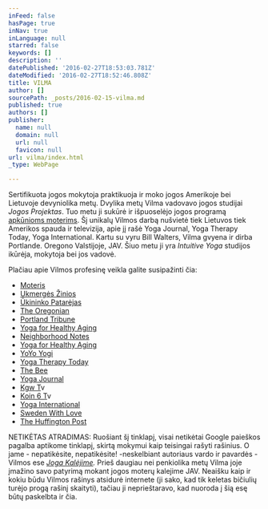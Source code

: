 ```yaml
---
inFeed: false
hasPage: true
inNav: true
inLanguage: null
starred: false
keywords: []
description: ''
datePublished: '2016-02-27T18:53:03.781Z'
dateModified: '2016-02-27T18:52:46.808Z'
title: VILMA
author: []
sourcePath: _posts/2016-02-15-vilma.md
published: true
authors: []
publisher:
  name: null
  domain: null
  url: null
  favicon: null
url: vilma/index.html
_type: WebPage

---
```

Sertifikuota jogos mokytoja praktikuoja ir moko jogos Amerikoje bei Lietuvoje devyniolika metų. Dvylika metų Vilma vadovavo jogos studijai _Jogos Projektas_. Tuo metu ji sukūrė ir išpuoselėjo jogos programą [apkūnioms moterims][0]. Šį unikalų Vilmos darbą nušvietė tiek Lietuvos tiek Amerikos spauda ir televizija, apie jį rašė Yoga Journal, Yoga Therapy Today, Yoga International. Kartu su vyru Bill Walters, Vilma gvyena ir dirba Portlande. Oregono Valstijoje, JAV. Šiuo metu ji yra _Intuitive Yoga_ studijos ikūrėja, mokytoja bei jos vadovė.

Plačiau apie Vilmos profesinę veikla galite susipažinti čia:

* [Moteris][1]
* [Ukmergės Žinios][2]
* [Ūkininko Patarėjas][3]
* [The Oregonian][4]
* [Portland Tribune][5]
* [Yoga for Healthy Aging][6]
* [Neighborhood Notes][7]
* [Yoga for Healthy Aging][8]
* [YoYo Yogi][9]
* [Yoga Therapy Today][0]
* [The Bee][10]
* [Yoga Journal][11]
* [Kgw T][12]v
* [Koin 6 T][12]v
* [Yoga International][13]
* [Sweden With Love][14]
* [The Huffington Post][15]

NETIKĖTAS ATRADIMAS: Ruošiant šį tinklapį, visai netikėtai Google paieškos pagalba aptikome tinklapį, skirtą mokymui kaip teisingai rašyti rašinius. O jame - nepatikėsite, nepatikėsite! -neskelbiant autoriaus vardo ir pavardės - Vilmos ese _[Joga Kalėjime][16]._ Prieš daugiau nei penkiolika metų Vilma joje įmažino savo patyrimą mokant jogos moterų kalejime JAV. Neaišku kaip ir kokiu būdu Vilmos rašinys atsidurė internete (ji sako, kad tik keletas bičiulių turėjo progą rašinį skaityti), tačiau ji neprieštaravo, kad nuoroda į šią esę būtų paskelbta ir čia. 

[0]: http://yogaforthelargerwoman.com/
[1]: http://www.moteris.lt/sveikata/apkunumas-ne-kliutis-daryti-joga-ir-gerai-jaustis.d?id=59911607
[2]: http://www.ukzinios.lt/component/content/article?scaron;keitė-į-kadrėnus=&id=5255:atostogų-kelionę-po-europą-i
[3]: http://ukininkopatarejas.lt/vilma-zaleskaite-walters-kiekvienas-gali-buti-pats-sau-mokytojas/
[4]: http://www.oregonlive.com/portland/index.ssf/2011/04/a_sellwood_class_puts_the_heal.html
[5]: http://yogaforthelargerwoman.com/site/wp-content/uploads/2012/07/yaga-article-portland-tribune.pdf
[6]: http://yogaforhealthyaging.blogspot.com/2011/11/larger-women-and-yoga-getting-creative.html
[7]: http://www.neighborhoodnotes.com/news/2010/12/yoga_for_every_body_and_every_ageportland_specialty_classes_cater_to_many_needs/
[8]: http://yogaforhealthyaging.blogspot.dk/2012/11/yoga-for-every-body-interview-with.html
[9]: http://www.yoyoyogiblog.com/tag/yoga-for-the-larger-woman/
[10]: http://yogaforthelargerwoman.com/site/wp-content/uploads/2012/07/yoga-article-may-2012-bee-website.pdf
[11]: http://www.yogajournal.com/article/balance/beautiful-discovery/
[12]: https://www.youtube.com/watch?v=3ICrIRyDUyU
[13]: http://yogaforthelargerwoman.com/site/wp-content/uploads/2012/07/sp12-Feat-Friends-wBody.pdf
[14]: http://www.swedenwithlove.com/2014/02/beautiful-revelation/
[15]: http://www.huffingtonpost.com/rob-schware/yoga-how-we-serve-the-lar_b_4010849.html
[16]: http://gid.lt/lietuviu-kalba/joga-kalejime